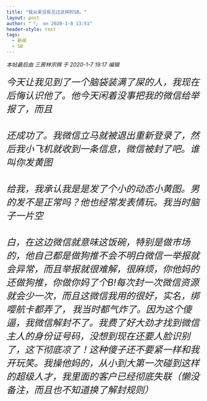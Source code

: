 ```yaml
---
title: "我从来没有见过这样的SB。"
layout: post
author: "「」 on 2020-1-8 13:51"
header-style: text
tags:
  - 新闻
  - SB
---
```


<head></head>
<body>
 <i class="pstatus"> 本帖最后由 三房林宗辉 于 2020-1-7 19:17 编辑 </i>
 <br> 
 <br> 
 <div align="left"> 
  <font size="5"><i>今天让我见到了一个脑袋装满了屎的人，我现在后悔认识他了。他今天闲着没事把我的微信给举报了，而且</i></font> 
 </div>
 <br> 
 <br> 
 <div align="left"> 
  <font size="5"><i>还成功了。我微信立马就被退出重新登录了，然后我小飞机就收到一条信息，微信被封了吧。谁叫你发黄图</i></font> 
 </div>
 <br> 
 <br> 
 <div align="left"> 
  <font size="5"><i>给我，我承认我是是发了个小的动态小黄图。男的发不是正常吗？他也经常发表情玩。我当时脑子一片空</i></font> 
 </div>
 <br> 
 <br> 
 <div align="left"> 
  <font size="5"><i>白，在这边微信就意味这饭碗，特别是做市场的，他自己都是做狗推不会不明白微信一举报就会异常，而且举报就很难解，很麻烦，你他妈的还做狗推，你做你妈了个B!每次封一次微信资源就会少一次，而且这微信我用的很好，实名，绑嘤航卡都弄了，</i></font> 
  <i><font size="5">我当时都气炸了。因为这个傻逼，我微信解封不了。我费了好大劲才找到微信主人的身份证号码，没想到现在还要人脸识别了，这下彻底凉了！这种傻子还不要紧一样和我开玩笑。我操他妈的，从小到大第一次碰到这样的超级人才，我里面的客户已经彻底失联（懒没备注，而且也不知道换了解封规则）</font></i> 
 </div>
 <br> 
 <br> 
 <br>
</body>


